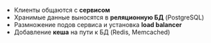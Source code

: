 
- Клиенты общаются с **сервисом**
- Хранимые данные выносятся в **реляционную БД** (PostgreSQL)
- Размножение подов сервиса и установка **load balancer**
- Добавление **кеша** на пути к БД (Redis, Memcached)